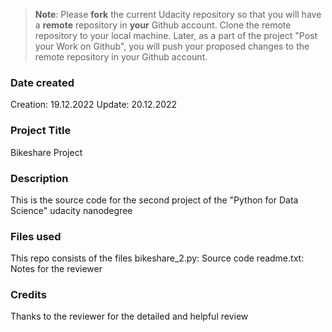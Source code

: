 >**Note**: Please **fork** the current Udacity repository so that you will have a **remote** repository in **your** Github account. Clone the remote repository to your local machine. Later, as a part of the project "Post your Work on Github", you will push your proposed changes to the remote repository in your Github account.

### Date created
Creation: 19.12.2022
Update: 20.12.2022

### Project Title
Bikeshare Project

### Description
This is the source code for the second project of the "Python for Data Science" udacity nanodegree

### Files used
This repo consists of the files
bikeshare_2.py:		Source code
readme.txt:			Notes for the reviewer 

### Credits
Thanks to the reviewer for the detailed and helpful review




